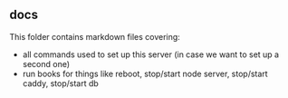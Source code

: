 ## docs

This folder contains markdown files covering:

 - all commands used to set up this server (in case we want to set up a second one)
 - run books for things like reboot, stop/start node server, stop/start caddy, stop/start db
